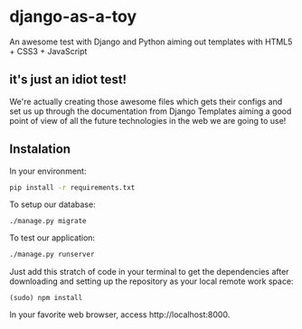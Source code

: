 # django-as-a-toy

An awesome test with Django and Python aiming out templates with HTML5 + CSS3 + JavaScript

## it's just an idiot test!
We're actually creating those awesome files which gets their configs and set us up through the documentation from Django Templates aiming a good point of view of all the future technologies in the web we are going to use!


## Instalation

In your environment:

```bash
pip install -r requirements.txt
```

To setup our database:

```
./manage.py migrate
```

To test our application:

```bash
./manage.py runserver
```

Just add this stratch of code in your terminal to get the dependencies after downloading and setting up the repository as your local remote work space:

`
(sudo) npm install
`


In your favorite web browser, access http://localhost:8000.